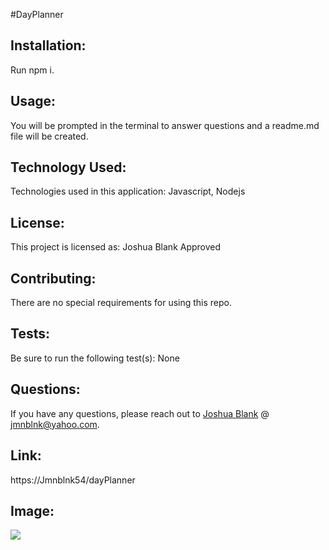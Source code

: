 #DayPlanner

## Installation: 

Run npm i.

## Usage: 
    
You will be prompted in the terminal to answer questions and a readme.md file will be created.

## Technology Used: 
    
Technologies used in this application: Javascript, Nodejs
    
## License: 
    
This project is licensed as: Joshua Blank Approved
    
## Contributing: 

There are no special requirements for using this repo.
    
## Tests: 

Be sure to run the following test(s): None
    
## Questions: 
    
If you have any questions, please reach out to [Joshua Blank](https://github.com/Jmnblnk54) @ jmnblnk@yahoo.com.

## Link: 

https://Jmnblnk54/dayPlanner

## Image:

![](dayPlanner.jpg)